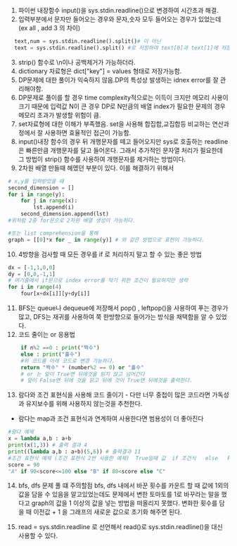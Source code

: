 1. 파이썬 내장함수 input()을 sys.stdin.readline()으로 변경하여 시간초과 해결.  
2. 입력부분에서 문자만 들어오는 경우와 문자,숫자 모두 들어오는 경우가 있었는데 (ex all , add 3 의 차이)  
```python
  text,num = sys.stdin.readline().split()# 이 아닌 
  text = sys.stdin.readline().split() #로 저장하여 text[0]과 text[1]에 저장되는 데이터를 불러 사용할 수 있음.
```  
3. strip() 함수로 \n이나 공백제거가 가능하더라.
4. dictionary 자료형은 dict["key"] = values 형태로 저장가능함.
5. DP문제에 대한 풀이가 익숙하지 않음.DP의 특성상 발생하는 idnex error를 잘 관리해야함.
6. DP문제로 풀이를 할 경우 time complexity적으로는 이득이 크지만 메모리 사용이 크기 때문에
입력값 N이 큰 경우 DP로 N만큼의 배열 index가 필요한 문제의 경우 메모리 초과가 발생할 위험이 큼.
7. set자료형에 대한 이해가 부족했음. set을 사용해 합집합,교집합등 비교하는 연산과정에서 잘 사용하면
효율적인 접근이 가능함.
8. input()내장 함수의 경우 뒤 개행문자를 떼고 들어오지만 sys로 호출하는 readline은 빠른만큼 개행문자를 달고 들어온다. 그래서 추가적인 문자열 처리가 필요한데 그 방법이 strip() 함수를 사용하여 개행문자를 제거하는 방법이다.  
9. 2차원 배열 만들때 헤멨던 부분이 있다. 이를 해결하기 위해서
```python
# x,y를 입력받았을 때
second_dimension = []
for i in range(y):
    for j in range(x):
        lst.append(i)
    second_dimension.append(lst)
#위처럼 2중 for문으로 2차원 배열 생성이 가능하다.

#또는 list comprehension을 통해
graph = [[0]*x for _ in range(y)] # 와 같은 방법으로 표현이 가능하다.
```
10. 4방향을 검사할 때 모든 경우를 if 로 처리하지 말고 할 수 있는 좋은 방법
```python
dx = [-1,1,0,0]
dy = [0,0,-1,1]
# 여기줄에서 if문으로 index error를 막기 위한 조건이 필요하지만 생략
for i in range(4)
    four[x+dx[i]][y+dy[i]]
```
11. BFS는 queue나 dequeue에 저장해서 pop() , leftpop()을 사용하여 푸는 경우가 많고, DFS는 재귀를 사용하여 쭉 한방향으로 들어가는 방식을 채택함을 알 수 있었다.
12. 코드 줄이는 or 응용법
```python
    if n%2 ==0 : print("짝수")
    else : print("홀수")
    #위 코드를 아래 코드로 변경 가능하다.
    return "짝수" * (number%2 == 0) or "홀수"
    # or 는 앞이 True면 뒤에것을 읽지 않고 넘어간다
    # 앞이 False면 뒤에 것을 읽고 뒤에 것이 True면 뒤에것을 출력한다.
```
13. 람다와 조건 표현식을 사용해 코드 줄이기 - 다만 너무 중첩이 많은 코드라면 가독성과 유지보수를 위해 사용하지 않는것을 추천한다.
- 람다는 map과 조건 표현식과 연계하여 사용한다면 범용성이 더 좋아진다
``` python
#람다 예제
x = lambda a,b : a+b
print(x(1,3)) # 출력 결과 4
print((lambda a,b : a+b)(5,6)) # 출력결과 11
#조건 표현식 예제 (조건 표현식 2번 사용한 예제)  True일떄 값  if 조건식   else   False일 때 값
score = 90
"A" if 90<score<=100 else "B" if 80<score else "C"
```
14. bfs, dfs 문제 풀 떄 주의할점
bfs, dfs 내에서 바꾼 횟수를 카운트 할 때 값에 1외의 값을 담을 수 있음을 알고있었는데도 문제에서 변한 토마토를 1로 바꾸라는 말을 했다고 graph의 값을 1 이상의 값을 넣는 방법을 떠올리지 못했다. 변화한 횟수를 담을 때 이전값 + 1 을 그래프의 새로운 값으로 초기화 해주면 된다.

15. read = sys.stdin.readline 로 선언해서
read()로 sys.stdin.readline()을 대신 사용할 수 있다.
